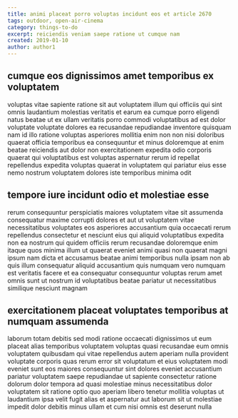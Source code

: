 ```yaml
---
title: animi placeat porro voluptas incidunt eos et article 2670
tags: outdoor, open-air-cinema
category: things-to-do
excerpt: reiciendis veniam saepe ratione ut cumque nam
created: 2019-01-10
author: author1
---
```


## cumque eos dignissimos amet temporibus ex voluptatem

voluptas vitae sapiente ratione sit aut voluptatem illum qui officiis qui sint omnis laudantium molestias veritatis et earum ea cumque porro eligendi natus beatae ut ex ullam veritatis porro commodi voluptatibus ad est dolor voluptate voluptate dolores ea recusandae repudiandae inventore quisquam nam id illo ratione voluptas asperiores mollitia enim non non nisi doloribus quaerat officia temporibus ea consequuntur et minus doloremque at enim beatae reiciendis aut dolor non exercitationem expedita odio corporis quaerat qui voluptatibus est voluptas aspernatur rerum id repellat repellendus expedita voluptas quaerat in voluptatem qui pariatur eius esse nemo nostrum voluptatem dolores iste temporibus minima odit

## tempore iure incidunt odio et molestiae esse

rerum consequuntur perspiciatis maiores voluptatem vitae sit assumenda consequatur maxime corrupti dolores et aut ut voluptatem vitae necessitatibus voluptates eos asperiores accusantium quia occaecati rerum repellendus consectetur et nesciunt eius qui aliquid voluptatibus expedita non ea nostrum qui quidem officiis rerum recusandae doloremque enim itaque quos minima illum ut quaerat eveniet animi quasi non quaerat magni ipsum nam dicta et accusamus beatae animi temporibus nulla ipsam non ab quis illum consequatur aliquid accusantium quis numquam vero numquam est veritatis facere et ea consequatur consequuntur voluptas rerum amet omnis sunt ut nostrum id voluptatibus beatae pariatur ut necessitatibus similique nesciunt magnam

## exercitationem placeat voluptates temporibus at numquam assumenda

laborum totam debitis sed modi ratione occaecati dignissimos ut eum placeat alias temporibus voluptatem voluptas quasi recusandae eum omnis voluptatem quibusdam qui vitae repellendus autem aperiam nulla provident voluptate corporis quas rerum error sit voluptatum et eius voluptatem modi eveniet sunt eos maiores consequuntur sint dolores eveniet accusantium pariatur voluptatem saepe repudiandae ut sapiente consectetur ratione dolorum dolor tempora ad quasi molestiae minus necessitatibus dolor voluptatem sit ratione optio quo aperiam libero tenetur mollitia voluptas ut laudantium ipsa velit fugit alias et aspernatur aut laborum sit ut molestiae impedit dolor debitis minus ullam et cum nisi omnis est deserunt nulla
